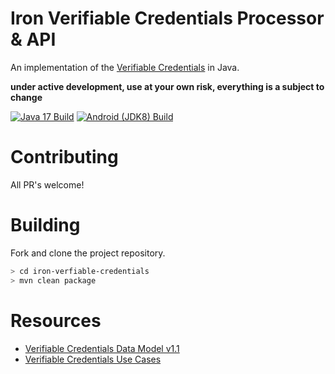 # Iron Verifiable Credentials Processor & API

An implementation of the [Verifiable Credentials](https://www.w3.org/TR/vc-data-model/) in Java.

**under active development, use at your own risk, everything is a subject to change**

[![Java 17 Build](https://github.com/filip26/iron-verifiable-credentials/actions/workflows/java17-build.yml/badge.svg)](https://github.com/filip26/iron-verifiable-credentials/actions/workflows/java17-build.yml)
[![Android (JDK8) Build](https://github.com/filip26/iron-verifiable-credentials/actions/workflows/android-build.yml/badge.svg)](https://github.com/filip26/iron-verifiable-credentials/actions/workflows/android-build.yml)

# Contributing

All PR's welcome!

# Building

Fork and clone the project repository.

```bash
> cd iron-verfiable-credentials
> mvn clean package
```

# Resources
* [Verifiable Credentials Data Model v1.1](https://www.w3.org/TR/vc-data-model/)
* [Verifiable Credentials Use Cases](https://www.w3.org/TR/vc-use-cases/)



